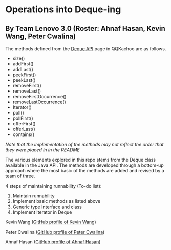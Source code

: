 # Operations into Deque-ing
## By Team Lenovo 3.0 (Roster: Ahnaf Hasan, Kevin Wang, Peter Cwalina)

The methods defined from the [Deque API](https://docs.oracle.com/javase/7/docs/api/java/util/Deque.html) page in QQKachoo are as follows.
- size()
- addFirst()
- addLast()
- peekFirst()
- peekLast()
- removeFirst()
- removeLast()
- removeFirstOccurrence()
- removeLastOccurrence()
- Iterator()
- poll()
- pollFirst()
- offerFirst()
- offerLast()
- contains()

_Note that the implementation of the methods may not reflect the order that they were placed in in the README_

The various elements explored in this repo stems from the Deque class available in the Java API. The methods are developed through a bottom-up approach where the most basic of the methods are added and revised by a team of three.

4 steps of maintaining runnability (To-do list):

1. Maintain runnability
2. Implement basic methods as listed above
3. Generic type Interface and class
4. Implement Iterator in Deque

Kevin Wang ([GitHub profile of Kevin Wang](https://github.com/kwang11))

Peter Cwalina ([GitHub profile of Peter Cwalina](https://github.com/PeterCwalina))

Ahnaf Hasan ([GitHub profile of Ahnaf Hasan](https://github.com/PGreatness)) 
